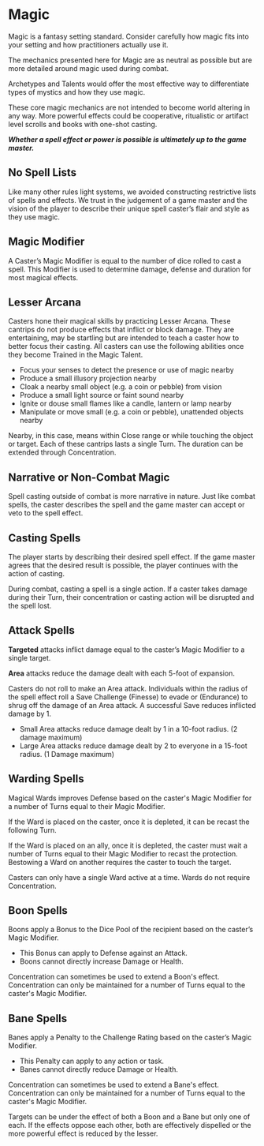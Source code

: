 # Magic
Magic is a fantasy setting standard. Consider carefully how magic fits into your setting and how practitioners actually use it.

The mechanics presented here for Magic are as neutral as possible but are more detailed around magic used during combat.

Archetypes and Talents would offer the most effective way to differentiate types of mystics and how they use magic.

These core magic mechanics are not intended to become world altering in any way. More powerful effects could be cooperative, ritualistic or artifact level scrolls and books with one-shot casting. 

_**Whether a spell effect or power is possible is ultimately up to the game master.**_

## No Spell Lists

Like many other rules light systems, we avoided constructing restrictive lists of spells and effects. We trust in the judgement of a game master and the vision of the player to describe their unique spell caster’s flair and style as they use magic.

## Magic Modifier

A Caster’s Magic Modifier is equal to the number of dice rolled to cast a spell. This Modifier is used to determine damage, defense and duration for most magical effects.

## Lesser Arcana

Casters hone their magical skills by practicing Lesser Arcana. These cantrips do not produce effects that inflict or block damage. They are entertaining, may be startling but are intended to teach a caster how to better focus their casting. All casters can use the following abilities once they become Trained in the Magic Talent.

* Focus your senses to detect the presence or use of magic nearby
* Produce a small illusory projection nearby
* Cloak a nearby small object (e.g. a coin or pebble) from vision
* Produce a small light source or faint sound nearby
* Ignite or douse small flames like a candle, lantern or lamp nearby
* Manipulate or move small (e.g. a coin or pebble), unattended objects nearby

Nearby, in this case, means within Close range or while touching the object or target. Each of these cantrips lasts a single Turn. The duration can be extended through Concentration.

## Narrative or Non-Combat Magic

Spell casting outside of combat is more narrative in nature. Just like combat spells, the caster describes the spell and the game master can accept or veto to the spell effect.

## Casting Spells

The player starts by describing their desired spell effect. If the game master agrees that the desired result is possible, the player continues with the action of casting.

During combat, casting a spell is a single action. If a caster takes damage during their Turn, their concentration or casting action will be disrupted and the spell lost.

## Attack Spells

**Targeted** attacks inflict damage equal to the caster’s Magic Modifier to a single target.

**Area** attacks reduce the damage dealt with each 5-foot of expansion.

Casters do not roll to make an Area attack. Individuals within the radius of the spell effect roll a Save Challenge (Finesse) to evade or (Endurance) to shrug off the damage of an Area attack. A successful Save reduces inflicted damage by 1.

* Small Area attacks reduce damage dealt by 1 in a 10-foot radius. (2 damage maximum)
* Large Area attacks reduce damage dealt by 2 to everyone in a 15-foot radius. (1 Damage maximum)

## Warding Spells

Magical Wards improves Defense based on the caster's Magic Modifier for a number of Turns equal to their Magic Modifier.

If the Ward is placed on the caster, once it is depleted, it can be recast the following Turn.

If the Ward is placed on an ally, once it is depleted, the caster must wait a number of Turns equal to their Magic Modifier to recast the protection. Bestowing a Ward on another requires the caster to touch the target.

Casters can only have a single Ward active at a time. Wards do not require Concentration.

## Boon Spells

Boons apply a Bonus to the Dice Pool of the recipient based on the caster’s Magic Modifier.

* This Bonus can apply to Defense against an Attack.
* Boons cannot directly increase Damage or Health.

Concentration can sometimes be used to extend a Boon's effect. Concentration can only be maintained for a number of Turns equal to the caster's Magic Modifier.

## Bane Spells

Banes apply a Penalty to the Challenge Rating based on the caster’s Magic Modifier.

* This Penalty can apply to any action or task.
* Banes cannot directly reduce Damage or Health.

Concentration can sometimes be used to extend a Bane's effect. Concentration can only be maintained for a number of Turns equal to the caster's Magic Modifier.

Targets can be under the effect of both a Boon and a Bane but only one of each. If the effects oppose each other, both are effectively dispelled or the more powerful effect is reduced by the lesser.
